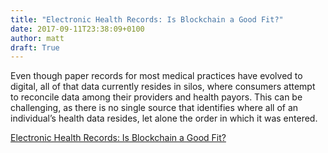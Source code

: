 ```yaml
---
title: "Electronic Health Records: Is Blockchain a Good Fit?"
date: 2017-09-11T23:38:09+0100
author: matt
draft: True
---
```

Even though paper records for most medical practices have evolved to digital, all of that data currently resides in silos, where consumers attempt to reconcile data among their providers and health payors. This can be challenging, as there is no single source that identifies where all of an individual’s health data resides, let alone the order in which it was entered.

[ Electronic Health Records: Is Blockchain a Good Fit? ]( http://www.rgare.com/knowledge-center/media/articles/electronic-health-records-is-blockchain-a-good-fit )
